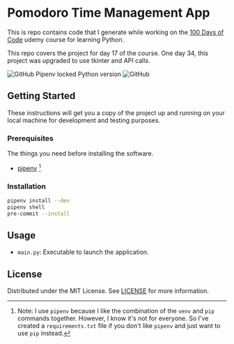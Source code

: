 # Pomodoro Time Management App

This is repo contains code that I generate while working on the [100 Days of Code](https://www.udemy.com/course/100-days-of-code/) udemy course for learning Python.

This repo covers the project for day 17 of the course. One day 34, this project was upgraded to use tkinter and API calls.

![GitHub Pipenv locked Python version](https://img.shields.io/github/pipenv/locked/python-version/darkstar-holdings-edu/python_quiz_game)
![GitHub](https://img.shields.io/github/license/darkstar-holdings-edu/python_quiz_game)

## Getting Started

These instructions will get you a copy of the project up and running on your local machine for development and testing purposes.

### Prerequisites

The things you need before installing the software.

- [pipenv](https://pipenv.pypa.io/en/latest/index.html) [^1]

[^1]: Note: I use `pipenv` because I like the combination of the `venv` and `pip` commands together. However, I know it's not for everyone. So I've created a `requirements.txt` file if you don't like `pipenv` and just want to use `pip` instead.

### Installation

```sh
pipenv install --dev
pipenv shell
pre-commit --install
```

## Usage

- `main.py`: Executable to launch the application.

## License

Distributed under the MIT License. See [LICENSE](https://github.com/darkstar-holdings-edu/python_quiz_game/blob/master/LICENSE) for more information.
